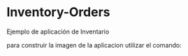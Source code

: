 # Inventory-Orders
Ejemplo de aplicación de Inventario



para construir la imagen de la aplicacion utilizar el comando:
<!-- 
docker build -t ORDENES:lates --build-arg "DATABASE_URL=6mgkSTKfUXwZKm2K62Zo@containers-us-west-41.railway.app"  \
--build-arg "PGUSER=postgres" \
--build-arg "PGHOST=containers-us-west-41.railway.app" \
--build-arg "PGPORT=7966" \
--build-arg "PGDATABASE=railway" \
--build-arg "PGPASSWORD=6mgkSTKfUXwZKm2K62Zo" .
 -->